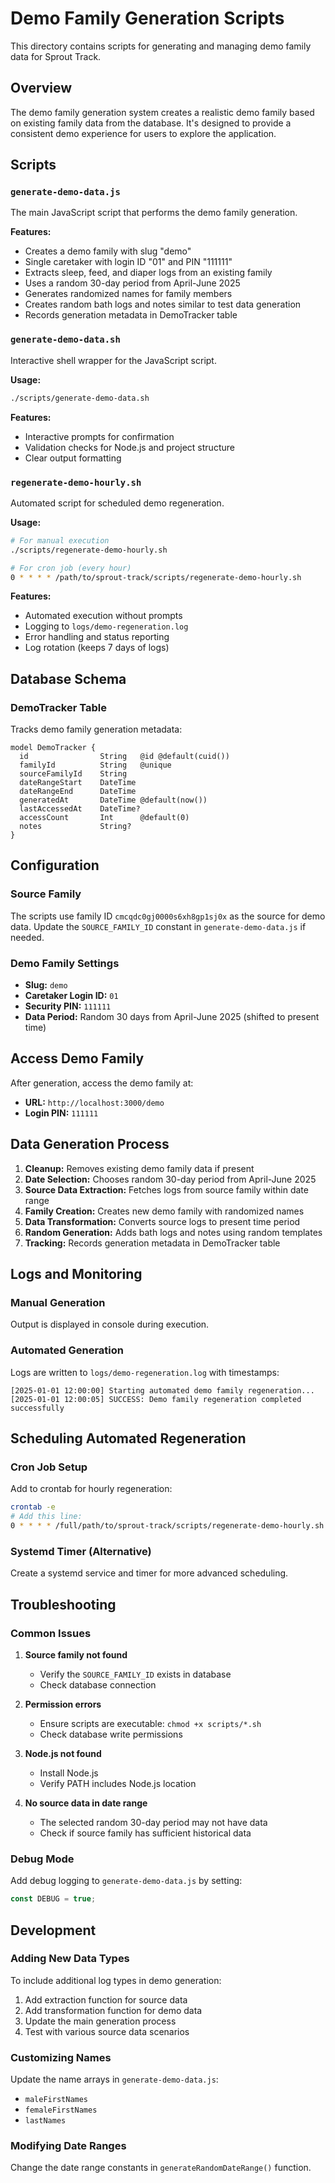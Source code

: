 # Demo Family Generation Scripts

This directory contains scripts for generating and managing demo family data for Sprout Track.

## Overview

The demo family generation system creates a realistic demo family based on existing family data from the database. It's designed to provide a consistent demo experience for users to explore the application.

## Scripts

### `generate-demo-data.js`
The main JavaScript script that performs the demo family generation.

**Features:**
- Creates a demo family with slug "demo"
- Single caretaker with login ID "01" and PIN "111111"
- Extracts sleep, feed, and diaper logs from an existing family
- Uses a random 30-day period from April-June 2025
- Generates randomized names for family members
- Creates random bath logs and notes similar to test data generation
- Records generation metadata in DemoTracker table

### `generate-demo-data.sh`
Interactive shell wrapper for the JavaScript script.

**Usage:**
```bash
./scripts/generate-demo-data.sh
```

**Features:**
- Interactive prompts for confirmation
- Validation checks for Node.js and project structure
- Clear output formatting

### `regenerate-demo-hourly.sh`
Automated script for scheduled demo regeneration.

**Usage:**
```bash
# For manual execution
./scripts/regenerate-demo-hourly.sh

# For cron job (every hour)
0 * * * * /path/to/sprout-track/scripts/regenerate-demo-hourly.sh
```

**Features:**
- Automated execution without prompts
- Logging to `logs/demo-regeneration.log`
- Error handling and status reporting
- Log rotation (keeps 7 days of logs)

## Database Schema

### DemoTracker Table
Tracks demo family generation metadata:

```prisma
model DemoTracker {
  id                String   @id @default(cuid())
  familyId          String   @unique
  sourceFamilyId    String
  dateRangeStart    DateTime
  dateRangeEnd      DateTime
  generatedAt       DateTime @default(now())
  lastAccessedAt    DateTime?
  accessCount       Int      @default(0)
  notes             String?
}
```

## Configuration

### Source Family
The scripts use family ID `cmcqdc0gj0000s6xh8gp1sj0x` as the source for demo data. Update the `SOURCE_FAMILY_ID` constant in `generate-demo-data.js` if needed.

### Demo Family Settings
- **Slug:** `demo`
- **Caretaker Login ID:** `01`
- **Security PIN:** `111111`
- **Data Period:** Random 30 days from April-June 2025 (shifted to present time)

## Access Demo Family

After generation, access the demo family at:
- **URL:** `http://localhost:3000/demo`
- **Login PIN:** `111111`

## Data Generation Process

1. **Cleanup:** Removes existing demo family data if present
2. **Date Selection:** Chooses random 30-day period from April-June 2025
3. **Source Data Extraction:** Fetches logs from source family within date range
4. **Family Creation:** Creates new demo family with randomized names
5. **Data Transformation:** Converts source logs to present time period
6. **Random Generation:** Adds bath logs and notes using random templates
7. **Tracking:** Records generation metadata in DemoTracker table

## Logs and Monitoring

### Manual Generation
Output is displayed in console during execution.

### Automated Generation
Logs are written to `logs/demo-regeneration.log` with timestamps:
```
[2025-01-01 12:00:00] Starting automated demo family regeneration...
[2025-01-01 12:00:05] SUCCESS: Demo family regeneration completed successfully
```

## Scheduling Automated Regeneration

### Cron Job Setup
Add to crontab for hourly regeneration:
```bash
crontab -e
# Add this line:
0 * * * * /full/path/to/sprout-track/scripts/regenerate-demo-hourly.sh
```

### Systemd Timer (Alternative)
Create a systemd service and timer for more advanced scheduling.

## Troubleshooting

### Common Issues

1. **Source family not found**
   - Verify the `SOURCE_FAMILY_ID` exists in database
   - Check database connection

2. **Permission errors**
   - Ensure scripts are executable: `chmod +x scripts/*.sh`
   - Check database write permissions

3. **Node.js not found**
   - Install Node.js
   - Verify PATH includes Node.js location

4. **No source data in date range**
   - The selected random 30-day period may not have data
   - Check if source family has sufficient historical data

### Debug Mode
Add debug logging to `generate-demo-data.js` by setting:
```javascript
const DEBUG = true;
```

## Development

### Adding New Data Types
To include additional log types in demo generation:

1. Add extraction function for source data
2. Add transformation function for demo data
3. Update the main generation process
4. Test with various source data scenarios

### Customizing Names
Update the name arrays in `generate-demo-data.js`:
- `maleFirstNames`
- `femaleFirstNames` 
- `lastNames`

### Modifying Date Ranges
Change the date range constants in `generateRandomDateRange()` function.